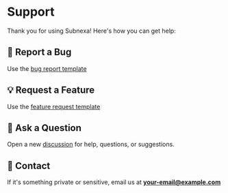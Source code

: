 # Support

Thank you for using Subnexa! Here's how you can get help:

## 🔧 Report a Bug

Use the [bug report template](https://github.com/yourusername/subnexa/issues/new?template=bug_report.md)

## 💡 Request a Feature

Use the [feature request template](https://github.com/yourusername/subnexa/issues/new?template=feature_request.md)

## 🙋 Ask a Question

Open a new [discussion](https://github.com/yourusername/subnexa/discussions) for help, questions, or suggestions.

## 📧 Contact

If it's something private or sensitive, email us at **your-email@example.com**
